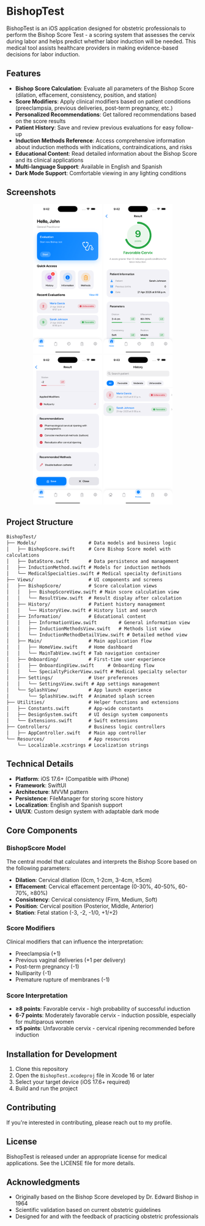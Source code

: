 # BishopTest

BishopTest is an iOS application designed for obstetric professionals to perform the Bishop Score Test - a scoring system that assesses the cervix during labor and helps predict whether labor induction will be needed. This medical tool assists healthcare providers in making evidence-based decisions for labor induction.

## Features

- **Bishop Score Calculation**: Evaluate all parameters of the Bishop Score (dilation, effacement, consistency, position, and station)
- **Score Modifiers**: Apply clinical modifiers based on patient conditions (preeclampsia, previous deliveries, post-term pregnancy, etc.)
- **Personalized Recommendations**: Get tailored recommendations based on the score results
- **Patient History**: Save and review previous evaluations for easy follow-up
- **Induction Methods Reference**: Access comprehensive information about induction methods with indications, contraindications, and risks
- **Educational Content**: Read detailed information about the Bishop Score and its clinical applications
- **Multi-language Support**: Available in English and Spanish
- **Dark Mode Support**: Comfortable viewing in any lighting conditions

## Screenshots

<p align="center">
  <img src="Screenshots/screenshot01.png" width="180" alt="Home Screen">
  <img src="Screenshots/screenshot02.png" width="180" alt="Bishop Score Test">
  <img src="Screenshots/screenshot03.png" width="180" alt="Results Screen">
  <img src="Screenshots/screenshot05.png" width="180" alt="History View">
</p>

## Project Structure

```
BishopTest/
├── Models/                   # Data models and business logic
│   ├── BishopScore.swift     # Core Bishop Score model with calculations
│   ├── DataStore.swift       # Data persistence and management
│   ├── InductionMethod.swift # Models for induction methods
│   └── MedicalSpecialties.swift # Medical specialty definitions
├── Views/                    # UI components and screens
│   ├── BishopScore/          # Score calculation views
│   │   ├── BishopScoreView.swift # Main score calculation view
│   │   └── ResultView.swift  # Result display after calculation
│   ├── History/              # Patient history management
│   │   └── HistoryView.swift # History list and search
│   ├── Information/          # Educational content
│   │   ├── InformationView.swift        # General information view
│   │   ├── InductionMethodsView.swift   # Methods list view
│   │   └── InductionMethodDetailView.swift # Detailed method view
│   ├── Main/                 # Main application flow
│   │   ├── HomeView.swift    # Home dashboard
│   │   └── MainTabView.swift # Tab navigation container
│   ├── Onboarding/           # First-time user experience
│   │   ├── OnboardingView.swift     # Onboarding flow
│   │   └── SpecialtyPickerView.swift # Medical specialty selector
│   ├── Settings/             # User preferences
│   │   └── SettingsView.swift # App settings management
│   └── SplashView/           # App launch experience
│       └── SplashView.swift  # Animated splash screen
├── Utilities/                # Helper functions and extensions
│   ├── Constants.swift       # App-wide constants
│   ├── DesignSystem.swift    # UI design system components
│   └── Extensions.swift      # Swift extensions
├── Controllers/              # Business logic controllers
│   ├── AppController.swift   # Main app controller
└── Resources/                # App resources
    └── Localizable.xcstrings # Localization strings
```

## Technical Details

- **Platform**: iOS 17.6+ (Compatible with iPhone)
- **Framework**: SwiftUI
- **Architecture**: MVVM pattern
- **Persistence**: FileManager for storing score history
- **Localization**: English and Spanish support
- **UI/UX**: Custom design system with adaptable dark mode

## Core Components

### BishopScore Model

The central model that calculates and interprets the Bishop Score based on the following parameters:

- **Dilation**: Cervical dilation (0cm, 1-2cm, 3-4cm, ≥5cm)
- **Effacement**: Cervical effacement percentage (0-30%, 40-50%, 60-70%, ≥80%)
- **Consistency**: Cervical consistency (Firm, Medium, Soft)
- **Position**: Cervical position (Posterior, Middle, Anterior)
- **Station**: Fetal station (-3, -2, -1/0, +1/+2)

### Score Modifiers

Clinical modifiers that can influence the interpretation:

- Preeclampsia (+1)
- Previous vaginal deliveries (+1 per delivery)
- Post-term pregnancy (-1)
- Nulliparity (-1)
- Premature rupture of membranes (-1)

### Score Interpretation

- **≥8 points**: Favorable cervix - high probability of successful induction
- **6-7 points**: Moderately favorable cervix - induction possible, especially for multiparous women
- **≤5 points**: Unfavorable cervix - cervical ripening recommended before induction

## Installation for Development

1. Clone this repository
2. Open the `BishopTest.xcodeproj` file in Xcode 16 or later
3. Select your target device (iOS 17.6+ required)
4. Build and run the project

## Contributing
 If you're interested in contributing, please reach out to my profile.

## License

BishopTest is released under an appropriate license for medical applications. See the LICENSE file for more details.

## Acknowledgments

- Originally based on the Bishop Score developed by Dr. Edward Bishop in 1964
- Scientific validation based on current obstetric guidelines
- Designed for and with the feedback of practicing obstetric professionals
